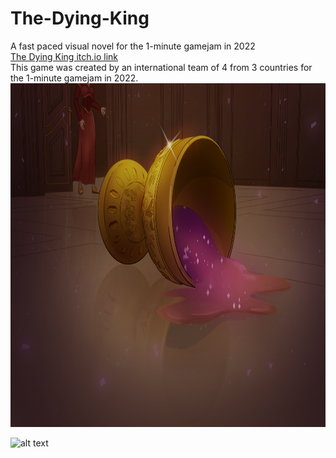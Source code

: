 # The-Dying-King
A fast paced visual novel for the 1-minute gamejam in 2022  
[The Dying King itch.io link](https://potbelly.itch.io/the-dying-king)  
This game was created by an international team of 4 from 3 countries for the 1-minute gamejam in 2022.  
<img src="https://github.com/Dhicci/The-Dying-King/blob/main/final_splash_screen.png" alt="Alt Text" width="800" height="550">      
  
![alt text](https://img.itch.zone/aW1hZ2UvMTQyNTQ1NS84MzA3Mzg0LnBuZw==/original/9oF4yZ.png)
